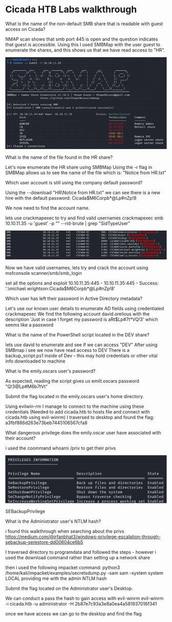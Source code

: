 # Cicada HTB Labs walkthrough

What is the name of the non-default SMB share that is readable with guest access on Cicada?

NMAP scan shows that smb port 445 is open and the question indicates that guest is accessible.
Using this I used SMBMap with the user guest to enumerate the shares, and this shows us that we have read access to "HR".

![SMBMap](<IMages/Screenshot 2025-03-09 220324.png>)

What is the name of the file found in the HR share?

Let's now enumerate the HR share using SMBMap
Using the -r flag in SMBMap allows us to see the name of the file which is:
"Notice from HR.txt"

Which user account is still using the company default password?

Using the --download "HR\Notice from HR.txt" we can see there is a new hire with the default password:
Cicada$M6Corpb*@Lp#nZp!8

We now need to find the account name.

lets use crackmapexec to try and find valid usernames
crackmapexec smb 10.10.11.35 -u 'guest' -p "" --rid-brute | grep "SidTypeUser"    

![Usernames](<IMages/Screenshot 2025-03-09 224323.png>)

Now we have valid usernames, lets try and crack the account using msfconsole scanner/smb/smb_login

set all the options and exploit
10.10.11.35:445       - 10.10.11.35:445 - Success: '.\michael.wrightson:Cicada$M6Corpb*@Lp#nZp!8'


Which user has left their password in Active Directory metadata?

Let's use our known user details to enumerate AD fields using credentialed crackmapexec
We find the following account david.orelious with the description
'Just in case I forget my password is aRt$Lp#7t*VQ!3' which seems like a password

What is the name of the PowerShell script located in the DEV share?

lets use david to enumerate and see if we can access "DEV"
After using SMBmap i see we now have read access to DEV
There is a backup_script.ps1 inside of Dev - this may hold credentials or other vital info
downloaded to machine

What is the emily.oscars user's password?

As expected, reading the script gives us emilt.oscars password
"Q!3@Lp#M6b*7t*Vt"

Submit the flag located in the emily.oscars user's home directory.

Using evilwin-rm I manage to connect to the machine using these credentials (Needed to add cicada.htb to hosts file and connect with cicada.htb using evil-winrm)
I traversed to desktop and found the flag:
a3fbf886d263e73beb7445106567cfa8

What dangerous privilege does the emily.oscar user have associated with their account?

i used the coommand whoami /priv to get their privs

![Privs](<IMages/Screenshot 2025-03-09 230911.png>)

SEBackupPrivilege

What is the Administrator user's NTLM hash?

i found this walkthrough when searching about the privs
https://medium.com/@irfanbhat3/windows-privilege-escalation-through-sebackup-serestore-dd00604ce6b5

I traversed directory to programdata and followed the steps - however i used the download command rather than setting up a network share

then i used the following impacket command:
python3 /home/kali/impacket/examples/secretsdump.py -sam sam -system system LOCAL
providing me with the admin NTLM hash

Submit the flag located on the Administrator user's Desktop.

We can conduct a pass the hash to gain access with evil-winrm
evil-winrm -i cicada.htb -u administrator -H 2b87e7c93a3e8a0ea4a581937016f341

once we have access we can go to the desktop and find the flag
